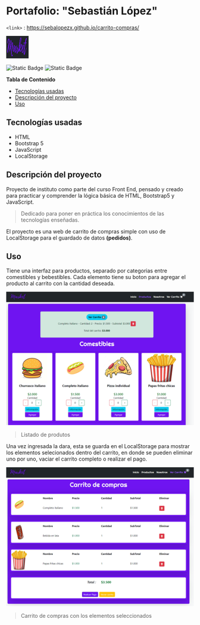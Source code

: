 # Portafolio: "Sebastián López"
`<link>` : <https://sebalopezx.github.io/carrito-compras/>

<img src="https://github.com/sebalopezx/carrito_compras/blob/master/images/logo2.JPG" alt="Logo del proyecto" width="60" height="60">


![Static Badge](https://img.shields.io/badge/Creador-Sebasti%C3%A1n_L%C3%B3pez-%23842ee3) ![Static Badge](https://img.shields.io/badge/Versi%C3%B3n-1.0-%23842ee3)



**Tabla de Contenido**

+ [Tecnologías usadas](#Tecnologías-usadas)
+ [Descripción del proyecto](#Descripción-del-proyecto)
+ [Uso](#Uso)


## Tecnologías usadas

- HTML
- Bootstrap 5
- JavaScript
- LocalStorage


## Descripción del proyecto

Proyecto de instituto como parte del curso Front End, pensado y creado para practicar y comprender la lógica básica de HTML, Bootstrap5 y JavaScript.

> Dedicado para poner en práctica los conocimientos de las tecnologías enseñadas.

El proyecto es una web de carrito de compras simple con uso de LocalStorage para el guardado de datos **(pedidos)**.

## Uso

Tiene una interfaz para productos, separado por categorias entre comestibles y bebestibles. Cada elemento tiene su boton para agregar el producto al carrito con la cantidad deseada.

![](https://github.com/sebalopezx/carrito_compras/blob/master/images/productos.png)
> Listado de produtos

Una vez ingresada la dara, esta se guarda en el LocalStorage para mostrar los elementos selecionados dentro del carrito, en donde se pueden eliminar uno por uno, vaciar el carrito completo o realizar el pago.

![](https://github.com/sebalopezx/carrito_compras/blob/master/images/carrito.png)
> Carrito de compras con los elementos seleccionados
